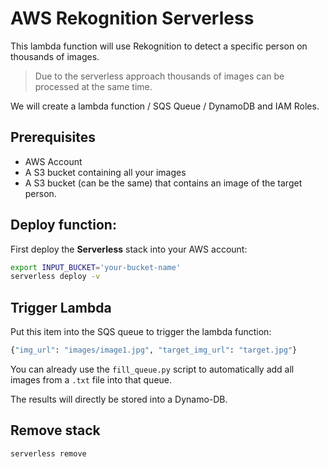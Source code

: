 # AWS Rekognition Serverless

This lambda function will use Rekognition to detect a specific person on thousands of images.

> Due to the serverless approach thousands of images can be processed at the same time.

We will create a lambda function / SQS Queue / DynamoDB and IAM Roles.

## Prerequisites

* AWS Account
* A S3 bucket containing all your images
* A S3 bucket (can be the same) that contains an image of the target person.

## Deploy function:

First deploy the **Serverless** stack into your AWS account:

```bash
export INPUT_BUCKET='your-bucket-name'
serverless deploy -v
```

## Trigger Lambda

Put this item into the SQS queue to trigger the lambda function:

```bash
{"img_url": "images/image1.jpg", "target_img_url": "target.jpg"}
```

You can already use the `fill_queue.py` script to automatically add all images from a `.txt` file into that queue.

The results will directly be stored into a Dynamo-DB.

## Remove stack
```bash
serverless remove
```
